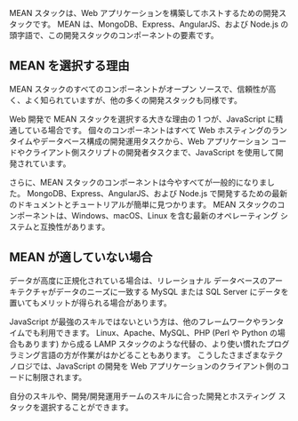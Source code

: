 MEAN スタックは、Web アプリケーションを構築してホストするための開発スタックです。 MEAN は、MongoDB、Express、AngularJS、および Node.js の頭字語で、この開発スタックのコンポーネントの要素です。

## <a name="why-would-i-pick-mean"></a>MEAN を選択する理由

MEAN スタックのすべてのコンポーネントがオープン ソースで、信頼性が高く、よく知られていますが、他の多くの開発スタックも同様です。 

Web 開発で MEAN スタックを選択する大きな理由の 1 つが、JavaScript に精通している場合です。 個々のコンポーネントはすべて Web ホスティングのランタイムやデータベース構成の開発運用タスクから、Web アプリケーション コードやクライアント側スクリプトの開発者タスクまで、JavaScript を使用して開発されています。

さらに、MEAN スタックのコンポーネントは今やすべてが一般的になりました。 MongoDB、Express、AngularJS、および Node.js で開発するための最新のドキュメントとチュートリアルが簡単に見つかります。 MEAN スタックのコンポーネントは、Windows、macOS、Linux を含む最新のオペレーティング システムと互換性があります。 

## <a name="why-might-mean-not-be-right-for-me"></a>MEAN が適していない場合

データが高度に正規化されている場合は、リレーショナル データベースのアーキテクチャがデータのニーズに一致する MySQL または SQL Server にデータを置いてもメリットが得られる場合があります。

JavaScript が最強のスキルではないという方は、他のフレームワークやランタイムでも利用できます。 Linux、Apache、MySQL、PHP (Perl や Python の場合もあります) から成る LAMP スタックのような代替の、より使い慣れたプログラミング言語の方が作業がはかどることもあります。 こうしたさまざまなテクノロジでは、JavaScript の開発を Web アプリケーションのクライアント側のコードに制限されます。

自分のスキルや、開発/開発運用チームのスキルに合った開発とホスティング スタックを選択することができます。
